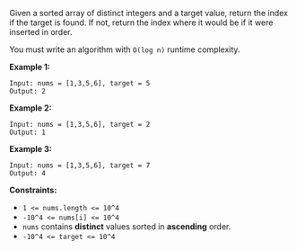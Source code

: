 Given a sorted array of distinct integers and a target value, return the index if the target is found. If not, return the index where it would be if it were inserted in order.

You must write an algorithm with `O(log n)` runtime complexity. 

**Example 1:**
```
Input: nums = [1,3,5,6], target = 5
Output: 2
```

**Example 2:**
```
Input: nums = [1,3,5,6], target = 2
Output: 1
```

**Example 3:**
```
Input: nums = [1,3,5,6], target = 7
Output: 4
```

**Constraints:**

 - `1 <= nums.length <= 10^4`
 - `-10^4 <= nums[i] <= 10^4`
 - `nums` contains **distinct** values sorted in **ascending** order.
 - `-10^4 <= target <= 10^4`